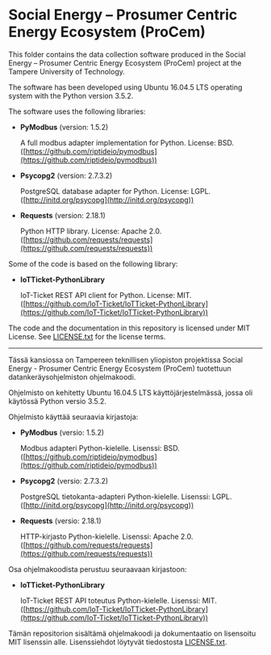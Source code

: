 # Social Energy – Prosumer Centric Energy Ecosystem (ProCem)

This folder contains the data collection software produced in the Social Energy – Prosumer Centric Energy Ecosystem (ProCem) project at the Tampere University of Technology.

The software has been developed using Ubuntu 16.04.5 LTS operating system with the Python version 3.5.2.

The software uses the following libraries:
- **PyModbus** (version: 1.5.2)

    A full modbus adapter implementation for Python. License: BSD. ([https://github.com/riptideio/pymodbus](https://github.com/riptideio/pymodbus))

- **Psycopg2** (version: 2.7.3.2)

    PostgreSQL database adapter for Python. License: LGPL. ([http://initd.org/psycopg](http://initd.org/psycopg))

- **Requests** (version: 2.18.1)

    Python HTTP library. License: Apache 2.0. ([https://github.com/requests/requests](https://github.com/requests/requests))

Some of the code is based on the following library:

- **IoTTicket-PythonLibrary**

    IoT-Ticket REST API client for Python. License: MIT. ([https://github.com/IoT-Ticket/IoTTicket-PythonLibrary](https://github.com/IoT-Ticket/IoTTicket-PythonLibrary))

The code and the documentation in this repository is licensed under MIT License. See [LICENSE.txt](../LICENSE.txt) for the license terms.

---

Tässä kansiossa on Tampereen teknillisen yliopiston projektissa Social Energy - Prosumer Centric Energy Ecosystem (ProCem) tuotettuun datankeräysohjelmiston ohjelmakoodi.

Ohjelmisto on kehitetty Ubuntu 16.04.5 LTS käyttöjärjestelmässä, jossa oli käytössä Python versio 3.5.2.

Ohjelmisto käyttää seuraavia kirjastoja:
- **PyModbus** (versio: 1.5.2)

    Modbus adapteri Python-kielelle. Lisenssi: BSD. ([https://github.com/riptideio/pymodbus](https://github.com/riptideio/pymodbus))

- **Psycopg2** (versio: 2.7.3.2)

    PostgreSQL tietokanta-adapteri Python-kielelle. Lisenssi: LGPL. ([http://initd.org/psycopg](http://initd.org/psycopg))

- **Requests** (versio: 2.18.1)

    HTTP-kirjasto Python-kielelle. Lisenssi: Apache 2.0. ([https://github.com/requests/requests](https://github.com/requests/requests))

Osa ohjelmakoodista perustuu seuraavaan kirjastoon:

- **IoTTicket-PythonLibrary**

    IoT-Ticket REST API toteutus Python-kielelle. Lisenssi: MIT. ([https://github.com/IoT-Ticket/IoTTicket-PythonLibrary](https://github.com/IoT-Ticket/IoTTicket-PythonLibrary))

Tämän repositorion sisältämä ohjelmakoodi ja dokumentaatio on lisensoitu MIT lisenssin alle. Lisenssiehdot löytyvät tiedostosta [LICENSE.txt](../LICENSE.txt).
